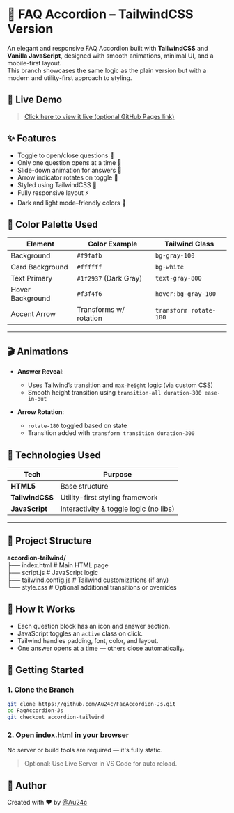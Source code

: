 # 🎯 FAQ Accordion – TailwindCSS Version

An elegant and responsive FAQ Accordion built with **TailwindCSS** and **Vanilla JavaScript**, designed with smooth animations, minimal UI, and a mobile-first layout.  
This branch showcases the same logic as the plain version but with a modern and utility-first approach to styling.



## 🔗 Live Demo

> [Click here to view it live (optional GitHub Pages link)](https://au24c.github.io/FaqAccordion-Js/)  




## ✨ Features

-  Toggle to open/close questions 📌
- Only one question opens at a time 🔁 
- Slide-down animation for answers 💫
- Arrow indicator rotates on toggle 🎯 
- Styled using TailwindCSS 💅
- Fully responsive layout ⚡ 
- Dark and light mode–friendly colors 🎨 



## 🎨 Color Palette Used

| Element            | Color Example            | Tailwind Class           |
|--------------------|--------------------------|--------------------------|
| Background         | `#f9fafb`                | `bg-gray-100`            |
| Card Background    | `#ffffff`                | `bg-white`               |
| Text Primary       | `#1f2937` (Dark Gray)     | `text-gray-800`          |
| Hover Background   | `#f3f4f6`                | `hover:bg-gray-100`      |
| Accent Arrow       | Transforms w/ rotation   | `transform rotate-180`   |

---

## 🎬 Animations

- **Answer Reveal**:
  - Uses Tailwind’s transition and `max-height` logic (via custom CSS)
  - Smooth height transition using `transition-all duration-300 ease-in-out`

- **Arrow Rotation**:
  - `rotate-180` toggled based on state
  - Transition added with `transform transition duration-300`



## 🧱 Technologies Used

| Tech           | Purpose                                |
|----------------|----------------------------------------|
| **HTML5**      | Base structure                         |
| **TailwindCSS**| Utility-first styling framework        |
| **JavaScript** | Interactivity & toggle logic (no libs) |

---

## 📁 Project Structure

**accordion-tailwind/** <br>
├── index.html # Main HTML page <br>
├── script.js # JavaScript logic <br>
├── tailwind.config.js # Tailwind customizations (if any) <br>
└── style.css # Optional additional transitions or overrides




## 🧠 How It Works

- Each question block has an icon and answer section.
- JavaScript toggles an `active` class on click.
- Tailwind handles padding, font, color, and layout.
- One answer opens at a time — others close automatically.



## 🚀 Getting Started

### 1. Clone the Branch

```bash
git clone https://github.com/Au24c/FaqAccordion-Js.git
cd FaqAccordion-Js
git checkout accordion-tailwind
```
### 2. Open index.html in your browser
No server or build tools are required — it's fully static.

> Optional: Use Live Server in VS Code for auto reload.

## 🙌 Author
Created with ❤️ by [@Au24c](https://github.com/Au24c)


